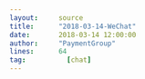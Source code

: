 ```yaml
---
layout:     source 
title:      "2018-03-14-WeChat"
date:       2018-03-14 12:00:00
author:     "PaymentGroup"
lines:      64 
tag:		  [chat]
---
```

